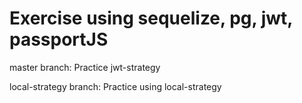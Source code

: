 # Exercise using sequelize, pg, jwt, passportJS

master branch: Practice jwt-strategy

local-strategy branch: Practice using local-strategy
